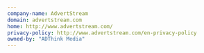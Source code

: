 ```yaml
---
company-name: AdvertStream
domain: advertstream.com
home: http://www.advertstream.com/
privacy-policy: http://www.advertstream.com/en-privacy-policy
owned-by: "ADThink Media"
---
```




